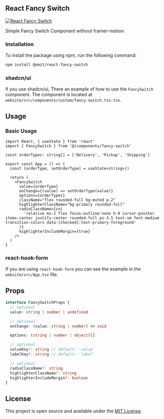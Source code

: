 ## React Fancy Switch

<a href='https://react-fancy-radio.vercel.app/' target='_blank'>
  <img src='https://i.postimg.cc/BntvbjnQ/Screenshot-2024-08-13-at-16-18-48.png' border='0' alt="React Fancy Switch" />
</a>

Simple Fancy Switch Component without framer-motion.

### Installation

To install the package using npm, run the following command:

```bash
npm install @omit/react-fancy-switch
```

### shadcn/ui

If you use shadcn/ui, There an example of how to use the
`FancySwitch` component. The component is located at `website/src/components/custom/fancy-switch.tsx.tsx`.

## Usage

### Basic Usage

```tsx
import React, { useState } from 'react'
import { FancySwitch } from '@/components/fancy-switch'

const orderTypes: string[] = ['Delivery', 'Pickup', 'Shipping']

export const App = () => {
  const [orderType, setOrderType] = useState<string>()

  return (
    <FancySwitch
      value={orderType}
      onChange={(value) => setOrderType(value)}
      options={orderTypes}
      className="flex rounded-full bg-muted p-2"
      highlighterClassName="bg-primary rounded-full"
      radioClassName={cn(
        'relative mx-2 flex focus:outline-none h-9 cursor-pointer items-center justify-center rounded-full px-3.5 text-sm font-medium transition-colors data-[checked]:text-primary-foreground'
      )}
      highlighterIncludeMargin={true}
    />
  )
}
```

### react-hook-form

If you are using `react-hook-form` you can see the example in the `website/src/App.tsx` file.

## Props

```ts
interface FancySwitchProps {
  // optional
  value: string | number | undefined

  // optional
  onChange: (value: string | number) => void

  options: (string | number | object)[]

  // optional
  valueKey?: string // default: 'value'
  labelKey?: string // default: 'label'

  // optional
  radioClassName?: string
  highlighterClassName?: string
  highlighterIncludeMargin?: boolean
}
```

## License

This project is open source and available under the [MIT License](LICENSE).
